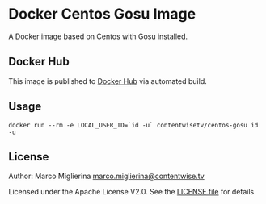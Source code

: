 # Docker Centos Gosu Image

A Docker image based on Centos with Gosu installed.

## Docker Hub

This image is published to [Docker Hub](https://hub.docker.com/r/contentwisetv/centos-gosu/) via automated build.

## Usage

    docker run --rm -e LOCAL_USER_ID=`id -u` contentwisetv/centos-gosu id -u

## License

Author: Marco Miglierina <marco.miglierina@contentwise.tv>

Licensed under the Apache License V2.0. See the [LICENSE file](LICENSE) for details.

